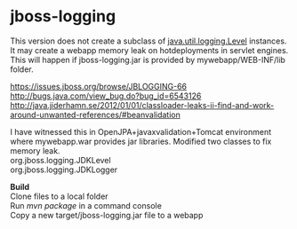 # jboss-logging
This version does not create a subclass of <a href="http://docs.oracle.com/javase/7/docs/api/java/util/logging/Level.html">java.util.logging.Level</a> 
instances. It may create a webapp memory leak on hotdeployments in servlet engines. 
This will happen if jboss-logging.jar is provided by mywebapp/WEB-INF/lib folder.

https://issues.jboss.org/browse/JBLOGGING-66<br/>
http://bugs.java.com/view_bug.do?bug_id=6543126<br/>
http://java.jiderhamn.se/2012/01/01/classloader-leaks-ii-find-and-work-around-unwanted-references/#beanvalidation<br/>

I have witnessed this in OpenJPA+javaxvalidation+Tomcat environment where mywebapp.war provides jar libraries.
Modified two classes to fix memory leak.<br/>
org.jboss.logging.JDKLevel<br/>
org.jboss.logging.JDKLogger<br/>

<b>Build</b><br/>
Clone files to a local folder<br/>
Run <i>mvn package</i> in a command console<br/>
Copy a new target/jboss-logging.jar file to a webapp<br/>

